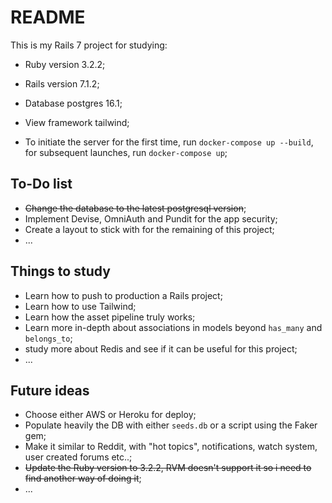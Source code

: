 # README

This is my Rails 7 project for studying:

* Ruby version 3.2.2;

* Rails version 7.1.2;

* Database postgres 16.1;

* View framework tailwind;

* To initiate the server for the first time, run `docker-compose up --build`, for subsequent launches, run `docker-compose up`;

## To-Do list

* ~~Change the database to the latest postgresql version~~;
* Implement Devise, OmniAuth and Pundit for the app security;
* Create a layout to stick with for the remaining of this project;
* ...

## Things to study

* Learn how to push to production a Rails project;
* Learn how to use Tailwind;
* Learn how the asset pipeline truly works;
* Learn more in-depth about associations in models beyond `has_many` and `belongs_to`;
* study more about Redis and see if it can be useful for this project;
* ...

## Future ideas

* Choose either AWS or Heroku for deploy;
* Populate heavily the DB with either `seeds.db` or a script using the Faker gem;
* Make it similar to Reddit, with "hot topics", notifications, watch system, user created forums etc..;
* ~~Update the Ruby version to 3.2.2, RVM doesn't support it so i need to find another way of doing it~~;
* ...
